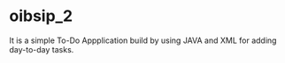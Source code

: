 # oibsip_2

It is a simple To-Do Appplication build by using JAVA and XML for adding day-to-day tasks.

